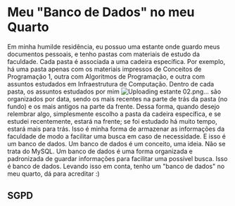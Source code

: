# Meu "Banco de Dados" no meu Quarto

Em minha humilde residência, eu possuo uma estante onde guardo meus documentos pessoais, e tenho pastas com materiais de estudo da faculdade. 
Cada pasta é associada a uma cadeira específica. Por exemplo, há uma pasta apenas com os materiais impressos de Conceitos de Programação 1, outra 
com Algoritmos de Programação, e outra com assuntos estudados em Infraestrutura de Computação. Dentro de cada pasta, os assuntos estudados por mim
 ![Uploading estante 02.png…]()
são organizados por data, sendo os mais recentes na parte de trás da pasta (no fundo) e os mais antigos na parte da frente. Dessa forma, quando desejo 
relembrar algo, simplesmente escolho a pasta da cadeira específica, e se estudei recentemente, estará na frente; se foi estudado há muito tempo, estará mais para trás.
Isso é minha forma de armazenar as informações da faculdade de modo a facilitar uma busca em caso de necessidade. E isso é um banco de dados. Um banco de dados é um conceito, uma ideia. 
Não se trata do MySQL. Um banco de dados é uma forma organizada e padronizada de guardar informações para facilitar uma possível busca. Isso é banco de dados. Levando isso em conta, 
tenho um "banco de dados" no meu quarto, dá para acreditar :)

## SGPD 

